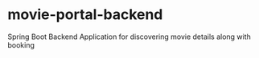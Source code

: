 # movie-portal-backend
Spring Boot Backend Application for discovering movie details along with booking
